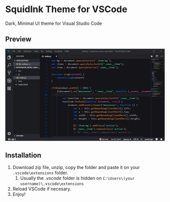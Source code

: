 # SquidInk Theme for VSCode
Dark, Minimal UI theme for Visual Studio Code

## Preview

![SquidInk Preview](/images/theme-squidink_preview.png)

## Installation

1. Download zip file, unzip, copy the folder and paste it on your ```.vscode\extensions``` folder.
    1. Usually the _.vscode_ folder is hidden on ```C:\Users\(your username)\.vscode\extensions```
2. Reload VSCode if necesary.
3. Enjoy!
